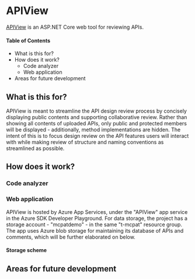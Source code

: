 # APIView

[APIView](https://apiview.azurewebsites.net) is an ASP.NET Core web tool for reviewing APIs.

#### Table of Contents
- What is this for?
- How does it work?
  - Code analyzer
  - Web application
- Areas for future development

## What is this for?

APIView is meant to streamline the API design review process by concisely displaying public contents and supporting collaborative review. Rather than showing all contents of uploaded APIs, only public and protected members will be displayed - additionally, method implementations are hidden. The intent of this is to focus design review on the API features users will interact with while making review of structure and naming conventions as streamlined as possible.

## How does it work?

### Code analyzer

### Web application

APIView is hosted by Azure App Services, under the "APIView" app service in the Azure SDK Developer Playground. For data storage, the project has a storage account - "mcpatdemo" - in the same "t-mcpat" resource group. The app uses Azure blob storage for maintaining its database of APIs and comments, which will be further elaborated on below.

#### Storage scheme

## Areas for future development
